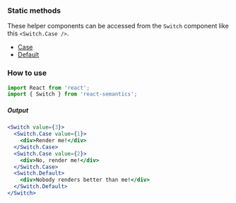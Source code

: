 
### Static methods

These helper components can be accessed from the `Switch` component like this `<Switch.Case />`.

* [Case](#/SwitchCase)
* [Default](#/SwitchDefault)

### How to use

```jsx static
import React from 'react';
import { Switch } from 'react-semantics';
```

##### Output

```jsx
<Switch value={3}>
  <Switch.Case value={1}>
    <div>Render me!</div>
  </Switch.Case>
  <Switch.Case value={2}>
    <div>No, render me!</div>
  </Switch.Case>
  <Switch.Default>
    <div>Nobody renders better than me!</div>
  </Switch.Default>
</Switch>
```